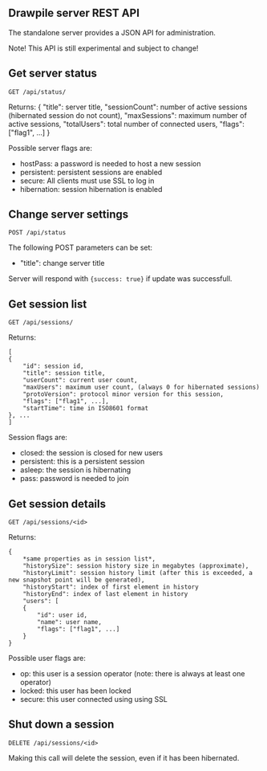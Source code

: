 Drawpile server REST API
------------------------

The standalone server provides a JSON API for administration.

Note! This API is still experimental and subject to change!

## Get server status

`GET /api/status/`

Returns:
    {
        "title": server title,
        "sessionCount": number of active sessions (hibernated session do not count),
        "maxSessions": maximum number of active sessions,
        "totalUsers": total number of connected users,
        "flags": ["flag1", ...]
    }

Possible server flags are:

* hostPass: a password is needed to host a new session
* persistent: persistent sessions are enabled
* secure: All clients must use SSL to log in
* hibernation: session hibernation is enabled

## Change server settings

`POST /api/status`

The following POST parameters can be set:

* "title": change server title

Server will respond with `{success: true}` if update was successfull.

## Get session list

`GET /api/sessions/`

Returns:

	[
	{
		"id": session id,
		"title": session title,
		"userCount": current user count,
		"maxUsers": maximum user count, (always 0 for hibernated sessions)
		"protoVersion": protocol minor version for this session,
		"flags": ["flag1", ...],
		"startTime": time in ISO8601 format
	}, ...
	]

Session flags are:

* closed: the session is closed for new users
* persistent: this is a persistent session
* asleep: the session is hibernating
* pass: password is needed to join

## Get session details

`GET /api/sessions/<id>`

Returns:

	{
		*same properties as in session list*,
		"historySize": session history size in megabytes (approximate),
		"historyLimit": session history limit (after this is exceeded, a new snapshot point will be generated),
		"historyStart": index of first element in history
		"historyEnd": index of last element in history
		"users": [
		{
			"id": user id,
			"name": user name,
			"flags": ["flag1", ...]
		}
	}

Possible user flags are:

* op: this user is a session operator (note: there is always at least one operator)
* locked: this user has been locked
* secure: this user connected using using SSL

## Shut down a session

`DELETE /api/sessions/<id>`

Making this call will delete the session, even if it has been hibernated.


